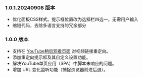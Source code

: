 ### 1.0.1.20240908 版本
- 优化面板CSS样式。提示框位置改为选择栏四选一，无需用户输入
- 缩短代码，去除多语言支持的冗余部分

### 1.0.0 版本

- 支持在 [YouTube稍后观看页面](https://www.youtube.com/playlist?list=WL) 对视频链接重定向。
- 添加重定向提示框及其自定义设置功能。
- 解决YouTube单页应用（SPA）中脚本未响应的问题。
- 增加 URL 变化监听功能（捕捉浏览器前进后退）。
